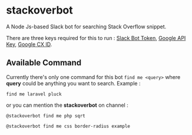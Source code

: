 # stackoverbot

A Node Js-based Slack bot for searching Stack Overflow snippet.

There are three keys required for this to run : [Slack Bot Token](https://my.slack.com/services/new/bot), [Google API Key](https://code.google.com/apis/console/), [Google CX ID](http://www.google.com/cse/manage/create).



## Available Command

Currently there's only one command for this bot `find me <query>` where **query** could be anything you want to search. Example :

`find me laravel pluck`

or you can mention the **stackoverbot** on channel :

`@stackoverbot find me php sqrt`

`@stackoverbot find me css border-radius example`